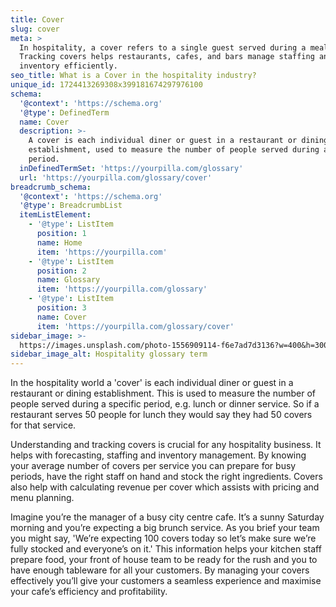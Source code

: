 ```yaml
---
title: Cover
slug: cover
meta: >
  In hospitality, a cover refers to a single guest served during a meal period.
  Tracking covers helps restaurants, cafes, and bars manage staffing and
  inventory efficiently.
seo_title: What is a Cover in the hospitality industry?
unique_id: 1724413269308x399181674297976100
schema:
  '@context': 'https://schema.org'
  '@type': DefinedTerm
  name: Cover
  description: >-
    A cover is each individual diner or guest in a restaurant or dining
    establishment, used to measure the number of people served during a specific
    period.
  inDefinedTermSet: 'https://yourpilla.com/glossary'
  url: 'https://yourpilla.com/glossary/cover'
breadcrumb_schema:
  '@context': 'https://schema.org'
  '@type': BreadcrumbList
  itemListElement:
    - '@type': ListItem
      position: 1
      name: Home
      item: 'https://yourpilla.com'
    - '@type': ListItem
      position: 2
      name: Glossary
      item: 'https://yourpilla.com/glossary'
    - '@type': ListItem
      position: 3
      name: Cover
      item: 'https://yourpilla.com/glossary/cover'
sidebar_image: >-
  https://images.unsplash.com/photo-1556909114-f6e7ad7d3136?w=400&h=300&fit=crop&auto=format
sidebar_image_alt: Hospitality glossary term
---
```

In the hospitality world a 'cover' is each individual diner or guest in a restaurant or dining establishment. This is used to measure the number of people served during a specific period, e.g. lunch or dinner service. So if a restaurant serves 50 people for lunch they would say they had 50 covers for that service.

Understanding and tracking covers is crucial for any hospitality business. It helps with forecasting, staffing and inventory management. By knowing your average number of covers per service you can prepare for busy periods, have the right staff on hand and stock the right ingredients. Covers also help with calculating revenue per cover which assists with pricing and menu planning.

Imagine you’re the manager of a busy city centre cafe. It’s a sunny Saturday morning and you’re expecting a big brunch service. As you brief your team you might say, 'We’re expecting 100 covers today so let’s make sure we’re fully stocked and everyone’s on it.' This information helps your kitchen staff prepare food, your front of house team to be ready for the rush and you to have enough tableware for all your customers. By managing your covers effectively you’ll give your customers a seamless experience and maximise your cafe’s efficiency and profitability.
